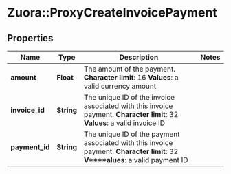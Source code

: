 # Zuora::ProxyCreateInvoicePayment

## Properties
Name | Type | Description | Notes
------------ | ------------- | ------------- | -------------
**amount** | **Float** |  The amount of the payment. **Character limit**: 16 **Values**: a valid currency amount  | 
**invoice_id** | **String** |  The unique ID of the invoice associated with this invoice payment. **Character limit**: 32 **Values**: a valid invoice ID  | 
**payment_id** | **String** |  The unique ID of the payment associated with this invoice payment. **Character limit**: 32 **V****alues**: a valid payment ID  | 



